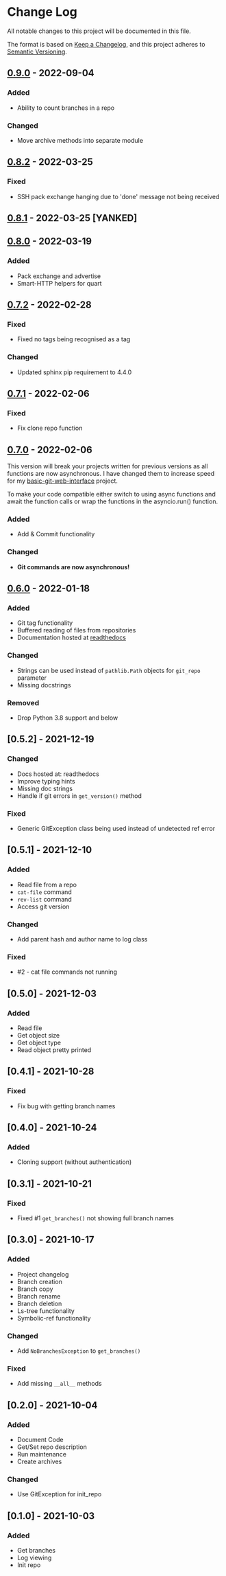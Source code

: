 # Change Log
All notable changes to this project will be documented in this file.

The format is based on [Keep a Changelog](https://keepachangelog.com/en/1.0.0/),
and this project adheres to [Semantic Versioning](https://semver.org/spec/v2.0.0.html).


## [0.9.0] - 2022-09-04
### Added
- Ability to count branches in a repo
### Changed
- Move archive methods into separate module

## [0.8.2] - 2022-03-25
### Fixed
- SSH pack exchange hanging due to 'done' message not being received

## [0.8.1] - 2022-03-25 [YANKED]

## [0.8.0] - 2022-03-19
### Added
- Pack exchange and advertise
- Smart-HTTP helpers for quart

## [0.7.2] - 2022-02-28
### Fixed
- Fixed no tags being recognised as a tag

### Changed
- Updated sphinx pip requirement to 4.4.0

## [0.7.1] - 2022-02-06
### Fixed
- Fix clone repo function

## [0.7.0] - 2022-02-06
This version will break your projects written for previous versions as all functions are now asynchronous. I have changed them to increase speed for my  [basic-git-web-interface](https://github.com/enchant97/basic-git-web-interface) project.

To make your code compatible either switch to using async functions and await the function calls or wrap the functions in the asyncio.run() function.

### Added
- Add & Commit functionality

### Changed
- **Git commands are now asynchronous!**

## [0.6.0] - 2022-01-18
### Added
- Git tag functionality
- Buffered reading of files from repositories
- Documentation hosted at [readthedocs](https://python-git-interface.readthedocs.io/en/stable/)

### Changed
- Strings can be used instead of `pathlib.Path` objects for `git_repo` parameter
- Missing docstrings

### Removed
- Drop Python 3.8 support and below

## [0.5.2] - 2021-12-19
### Changed
- Docs hosted at: readthedocs
- Improve typing hints
- Missing doc strings
- Handle if git errors in `get_version()` method

### Fixed
- Generic GitException class being used instead of undetected ref error

## [0.5.1] - 2021-12-10
### Added
- Read file from a repo
- `cat-file` command
- `rev-list` command
- Access git version

### Changed
- Add parent hash and author name to log class

### Fixed
- #2 - cat file commands not running

## [0.5.0] - 2021-12-03
### Added
- Read file
- Get object size
- Get object type
- Read object pretty printed

## [0.4.1] - 2021-10-28
### Fixed
- Fix bug with getting branch names

## [0.4.0] - 2021-10-24
### Added
- Cloning support (without authentication)

## [0.3.1] - 2021-10-21
### Fixed
- Fixed #1 `get_branches()` not showing full branch names

## [0.3.0] - 2021-10-17
### Added
- Project changelog
- Branch creation
- Branch copy
- Branch rename
- Branch deletion
- Ls-tree functionality
- Symbolic-ref functionality

### Changed
- Add `NoBranchesException` to `get_branches()`

### Fixed
- Add missing `__all__` methods

## [0.2.0] - 2021-10-04
### Added
- Document Code
- Get/Set repo description
- Run maintenance
- Create archives

### Changed
- Use GitException for init_repo

## [0.1.0] - 2021-10-03
### Added
- Get branches
- Log viewing
- Init repo

[0.9.0]: https://github.com/enchant97/python-git-interface/compare/v0.8.2...v0.9.0
[0.8.2]: https://github.com/enchant97/python-git-interface/compare/v0.8.1...v0.8.2
[0.8.1]: https://github.com/enchant97/python-git-interface/compare/v0.8.0...v0.8.1
[0.8.0]: https://github.com/enchant97/python-git-interface/compare/v0.7.2...v0.8.0
[0.7.2]: https://github.com/enchant97/python-git-interface/compare/v0.7.1...v0.7.2
[0.7.1]: https://github.com/enchant97/python-git-interface/compare/v0.7.0...v0.7.1
[0.7.0]: https://github.com/enchant97/python-git-interface/compare/v0.6.0...v0.7.0
[0.6.0]: https://github.com/enchant97/python-git-interface/compare/v0.5.2...v0.6.0
